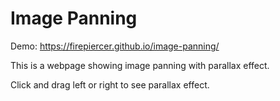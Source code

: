 ﻿# Image Panning
Demo: https://firepiercer.github.io/image-panning/

This is a webpage showing image panning with parallax effect.

Click and drag left or right to see parallax effect.
